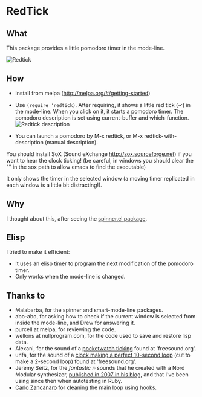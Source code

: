 RedTick
=======

## What

This package provides a little pomodoro timer in the mode-line.

![Redtick](https://raw.githubusercontent.com/ferfebles/redtick/master/redtick.gif)

## How

* Install from melpa (http://melpa.org/#/getting-started)

* Use `(require 'redtick)`. After requiring, it shows a little red tick (✓) in the mode-line. When
you click on it, it starts a pomodoro timer. The pomodoro description is set using current-buffer and which-function.
![Redtick description](https://raw.githubusercontent.com/ferfebles/redtick/master/redtick-description.png)

* You can launch a pomodoro by M-x redtick, or M-x redtick-with-description (manual description).

You should install SoX (Sound eXchange http://sox.sourceforge.net) if you want to hear the clock ticking! (be careful, in windows you should clear the "" in the sox path to allow emacs to find the executable)

It only shows the timer in the selected window (a moving timer
replicated in each window is a little bit distracting!).

## Why

I thought about this, after seeing the [spinner.el package](https://github.com/Malabarba/spinner.el).

## Elisp

I tried to make it efficient:
  - It uses an elisp timer to program the next modification of the
    pomodoro timer.
  - Only works when the mode-line is changed.

## Thanks to

* Malabarba, for the spinner and smart-mode-line packages.
* abo-abo, for asking how to check if the current window is selected from
inside the mode-line, and Drew for answering it.
* purcell at melpa, for reviewing the code. 
* wellons at nullprogram.com, for the code used to save and restore lisp data.
* Alexani, for the sound of a [pocketwatch ticking](https://www.freesound.org/people/Alexsani/sounds/117280/) found at 'freesound.org'.
* unfa, for the sound of a [clock making a perfect 10-second loop](https://www.freesound.org/people/unfa/sounds/154906/) (cut to make a 2-second loop) found at 'freesound.org'.
* Jeremy Seitz, for the *fantastic* :notes: sounds that he created with a Nord Modular synthesizer, [published in 2007 in his blog](http://www.fozworks.com/blog/2007/07/28/autotest-sound-effects/), and that I've been using since then when autotesting in Ruby.
* [Carlo Zancanaro](https://github.com/czan) for cleaning the main loop using hooks.
